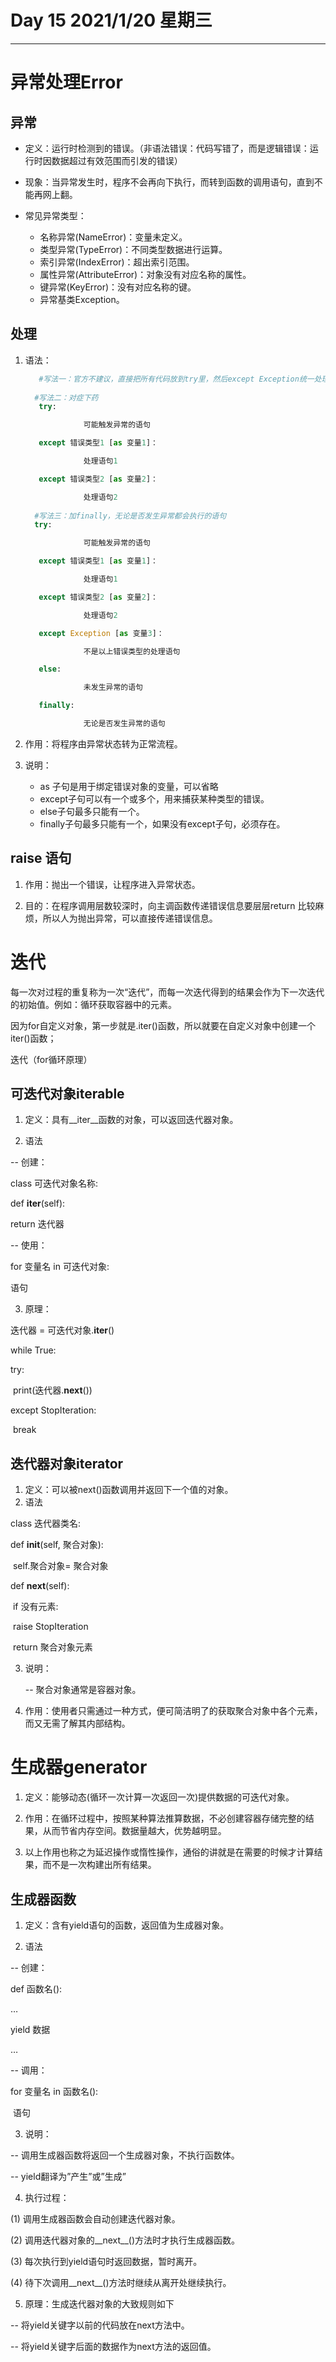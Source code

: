 # Day 15   2021/1/20  星期三

---

# 异常处理Error

## 异常

- 定义：运行时检测到的错误。（非语法错误：代码写错了，而是逻辑错误：运行时因数据超过有效范围而引发的错误）

- 现象：当异常发生时，程序不会再向下执行，而转到函数的调用语句，直到不能再网上翻。

- 常见异常类型：
  - 名称异常(NameError)：变量未定义。
  - 类型异常(TypeError)：不同类型数据进行运算。
  - 索引异常(IndexError)：超出索引范围。
  - 属性异常(AttributeError)：对象没有对应名称的属性。
  - 键异常(KeyError)：没有对应名称的键。
  - 异常基类Exception。

## 处理

1. 语法：

   ```python
      #写法一：官方不建议，直接把所有代码放到try里，然后except Exception统一处理（只告诉你错了，没告诉你怎么错了：包治百病）
     
     #写法二：对症下药
      try:
   
        		可能触发异常的语句
   
      except 错误类型1 [as 变量1]：
   
        		处理语句1
   
      except 错误类型2 [as 变量2]：
   
        		处理语句2
     
     #写法三：加finally，无论是否发生异常都会执行的语句
     try:
   
        		可能触发异常的语句
   
      except 错误类型1 [as 变量1]：
   
        		处理语句1
   
      except 错误类型2 [as 变量2]：
   
        		处理语句2
   
      except Exception [as 变量3]：
   
        		不是以上错误类型的处理语句
   
      else:
   
        		未发生异常的语句
   
      finally:
   
      			无论是否发生异常的语句
   ```

   

2. 作用：将程序由异常状态转为正常流程。
3. 说明：
   - as 子句是用于绑定错误对象的变量，可以省略
   - except子句可以有一个或多个，用来捕获某种类型的错误。
   - else子句最多只能有一个。
   - finally子句最多只能有一个，如果没有except子句，必须存在。

## raise 语句

1. 作用：抛出一个错误，让程序进入异常状态。

2. 目的：在程序调用层数较深时，向主调函数传递错误信息要层层return 比较麻烦，所以人为抛出异常，可以直接传递错误信息。

# 迭代

每一次对过程的重复称为一次“迭代”，而每一次迭代得到的结果会作为下一次迭代的初始值。例如：循环获取容器中的元素。

因为for自定义对象，第一步就是.iter()函数，所以就要在自定义对象中创建一个iter()函数；

迭代（for循环原理）

## 可迭代对象iterable 

1. 定义：具有__iter__函数的对象，可以返回迭代器对象。

2. 语法

-- 创建：

class 可迭代对象名称:

 def __iter__(self):

   return 迭代器

-- 使用：

for 变量名 in 可迭代对象:

语句

3. 原理：

迭代器 = 可迭代对象.__iter__()

while True:

  try: 

​    print(迭代器.__next__())

  except StopIteration:

​        break

## 迭代器对象iterator

1. 定义：可以被next()函数调用并返回下一个值的对象。
2.  语法

class 迭代器类名:

  def __init__(self, 聚合对象):

​    self.聚合对象= 聚合对象  

  def __next__(self): 

​    if 没有元素:

​      raise StopIteration

​      return 聚合对象元素

3. 说明：

   -- 聚合对象通常是容器对象。

4. 作用：使用者只需通过一种方式，便可简洁明了的获取聚合对象中各个元素，而又无需了解其内部结构。

# 生成器generator

1. 定义：能够动态(循环一次计算一次返回一次)提供数据的可迭代对象。

2. 作用：在循环过程中，按照某种算法推算数据，不必创建容器存储完整的结果，从而节省内存空间。数据量越大，优势越明显。

3. 以上作用也称之为延迟操作或惰性操作，通俗的讲就是在需要的时候才计算结果，而不是一次构建出所有结果。

## 生成器函数

1. 定义：含有yield语句的函数，返回值为生成器对象。

2. 语法

-- 创建：

def 函数名():

…

yield 数据

…

 -- 调用：

  for 变量名 in 函数名():

​     语句

3. 说明：

-- 调用生成器函数将返回一个生成器对象，不执行函数体。

-- yield翻译为”产生”或”生成”

4. 执行过程：

(1)  调用生成器函数会自动创建迭代器对象。

(2)  调用迭代器对象的__next__()方法时才执行生成器函数。

(3)  每次执行到yield语句时返回数据，暂时离开。

(4)  待下次调用__next__()方法时继续从离开处继续执行。

5. 原理：生成迭代器对象的大致规则如下

-- 将yield关键字以前的代码放在next方法中。

-- 将yield关键字后面的数据作为next方法的返回值。

